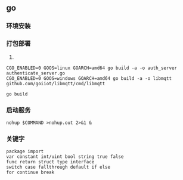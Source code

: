 ## go

### 环境安装

### 打包部署

1.

``` 
CGO_ENABLED=0 GOOS=linux GOARCH=amd64 go build -a -o auth_server authenticate_server.go 
CGO_ENABLED=0 GOOS=windows GOARCH=amd64 go build -a -o libmqtt github.com/goiiot/libmqtt/cmd/libmqtt

go build
```

### 启动服务

``` 
nohup $COMMAND >nohup.out 2>&1 &
```

### 关键字

``` 
package import 
var constant int/uint bool string true false
func return struct type interface
switch case fallthrough default if else
for continue break

```